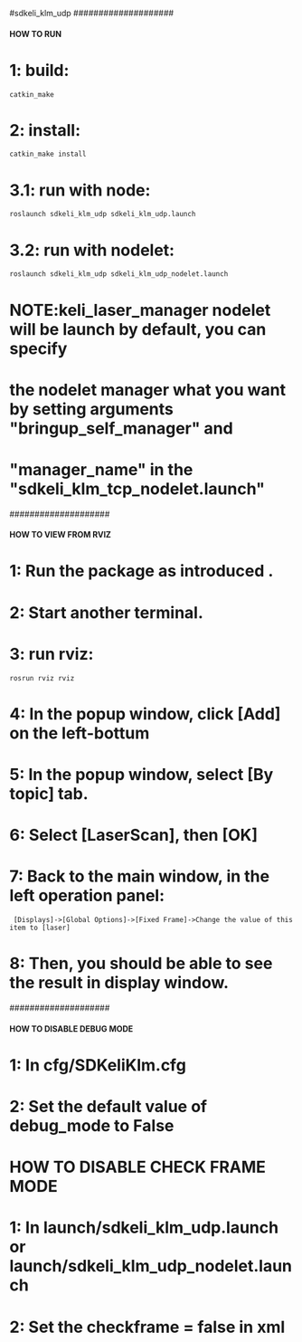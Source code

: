 #sdkeli_klm_udp
####################
#### HOW TO RUN ####
# 1: build:
	catkin_make
# 2: install:
	catkin_make install
# 3.1: run with node:
	roslaunch sdkeli_klm_udp sdkeli_klm_udp.launch
# 3.2: run with nodelet:
	roslaunch sdkeli_klm_udp sdkeli_klm_udp_nodelet.launch
#       NOTE:keli_laser_manager nodelet will be launch by default, you can specify 
#	     the nodelet manager what you want by setting arguments "bringup_self_manager" and
#	     "manager_name" in the "sdkeli_klm_tcp_nodelet.launch"

####################
#### HOW TO VIEW FROM RVIZ ###
# 1: Run the package as introduced .
# 2: Start another terminal.
# 3: run rviz:
	rosrun rviz rviz
# 4: In the popup window, click [Add] on the left-bottum
# 5: In the popup window, select  [By topic] tab.
# 6: Select [LaserScan], then [OK]
# 7: Back to the main window, in the left operation panel:
     [Displays]->[Global Options]->[Fixed Frame]->Change the value of this item to [laser]
# 8: Then, you should be able to see the result in display window.

#################### 
#### HOW TO DISABLE DEBUG MODE ####
# 1: In cfg/SDKeliKlm.cfg
# 2: Set the default value of debug_mode to False

# HOW TO DISABLE CHECK FRAME MODE
# 1: In launch/sdkeli_klm_udp.launch or launch/sdkeli_klm_udp_nodelet.launch
# 2: Set the checkframe = false in xml 

